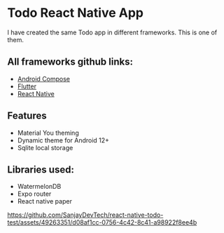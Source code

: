 # Todo React Native App

I have created the same Todo app in different frameworks.
This is one of them.

## All frameworks github links:
- [Android Compose](https://github.com/SanjayDevTech/android-compose-todo-test)
- [Flutter](https://github.com/SanjayDevTech/flutter-todo-test)
- [React Native](https://github.com/SanjayDevTech/react-native-todo-test)

## Features
- Material You theming
- Dynamic theme for Android 12+
- Sqlite local storage

## Libraries used:
- WatermelonDB
- Expo router
- React native paper



https://github.com/SanjayDevTech/react-native-todo-test/assets/49263351/d08af1cc-0756-4c42-8c41-a98922f8ee4b

